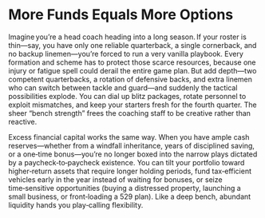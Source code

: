 # More Funds Equals More Options

Imagine you’re a head coach heading into a long season. If your roster is thin—say, you have only one reliable quarterback, a single cornerback, and no backup linemen—you’re forced to run a very vanilla playbook. Every formation and scheme has to protect those scarce resources, because one injury or fatigue spell could derail the entire game plan. But add depth—two competent quarterbacks, a rotation of defensive backs, and extra linemen who can switch between tackle and guard—and suddenly the tactical possibilities explode. You can dial up blitz packages, rotate personnel to exploit mismatches, and keep your starters fresh for the fourth quarter. The sheer “bench strength” frees the coaching staff to be creative rather than reactive.

Excess financial capital works the same way. When you have ample cash reserves—whether from a windfall inheritance, years of disciplined saving, or a one‑time bonus—you’re no longer boxed into the narrow plays dictated by a paycheck‑to‑paycheck existence. You can tilt your portfolio toward higher‑return assets that require longer holding periods, fund tax‑efficient vehicles early in the year instead of waiting for bonuses, or seize time‑sensitive opportunities (buying a distressed property, launching a small business, or front‑loading a 529 plan). Like a deep bench, abundant liquidity hands you play‑calling flexibility.
